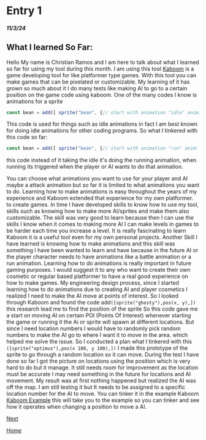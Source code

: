 # Entry 1
##### 11/3/24

## What I learned So Far: 
Hello My name is Christian Ramos and I am here to talk about what I learned so far for using my tool during this month. 
I am using this tool [Kaboom](https://kaboomjs.com) is a game developing tool for like platformer type games. With this tool you can make games that can be pixelated or 
customizable. My learning of it has grown so much about it I do many tests like making AI to go to a certain position on the game code using kaboom.
One of the many codes I know is animations for a sprite 
```js
const bean = add([ sprite("bean", {// start with animation "idle" anim: "idle", }),])
```
This code is used for things such as idle animations in fact I am best known for doing idle animations for other coding programs.
So what I tinkered with this code so far: 
```js
const bean = add([ sprite("bean", {// start with animation "run" anim: "run", }),])
``` 
this code instead of it taking the idle it's doing the running animation, when running its triggered when the player or AI wants to do that animation.


You can choose what animations you want to use for your player and AI maybe a attack animation but so far it is limited to what animations you want to do.
Learning how to make animations is easy throughout the years of my experience and Kaboom extended that experience for my own platformer.
to create games. In time I have developed skills to know how to use my tool, skills such as knowing how to make more AI/sprites and make them also customizable.
The skill was very good to learn because then I can use the skills I know when it comes to making more AI I can make levels in games to be harder each time you increase a level.
It is really fascinating to learn Kaboom it is a useful tool even for my own personal projects. 
Another Skill I have learned is knowing how to make animations and this skill was something I have been wanted to learn and have because in the future AI or the player character needs 
to have animations like a battle animation or a run animation. Learning how to do animations is really important in future gaming purposes.
I would suggest it to any who want to create their own cosmetic or regular based platformer to have a real good experience on how to make games. 
My engineering design process, since I started learning how to do animations due to creating AI and player cosmetics I realized I need to make the AI move at points of interest.
So I looked through Kaboom and found the code add`([sprite("ghosty"),pos(x, y),])` this research lead me to find the position of the sprite 
So this code gave me a start on moving AI on certain POI (Points Of Interest) whenever starting the game or running it the Ai or sprite will spawn at different locations.
But since I need location numbers I would have to randomly pick random numbers to make the AI go to where I want it to move in the area. which helped me solve the issue. 
So I conducted a plan what I tinkered with this `([sprite("optimus"),pos(x 100, y 100),])` I made this prototype of the sprite to go through a random location so it can move. 
During the test I have done so far I got the picture on locations using the position which is very hard to do but it manage. It still needs room for improvement as the location must be 
accurate I may need something in the future for locations and AI movement. My result was at first nothing happened but realized the AI was off the map. I am still testing it but It 
needs to be assigned to a specific location number for the AI to move. You can tinker it in the example Kaboom [Kaboom Example](https://kaboomjs.com/play?example=add) this will take 
you to the example so you can tinker and see how it operates when changing a position to move a AI.





[Next](entry02.md)

[Home](../README.md)
